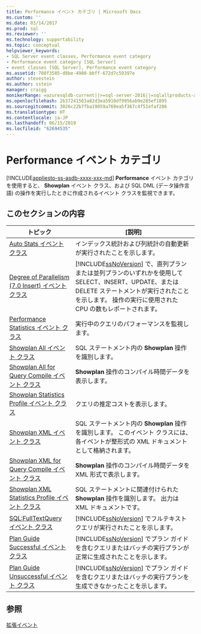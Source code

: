 ```yaml
---
title: Performance イベント カテゴリ | Microsoft Docs
ms.custom: ''
ms.date: 03/14/2017
ms.prod: sql
ms.reviewer: ''
ms.technology: supportability
ms.topic: conceptual
helpviewer_keywords:
- SQL Server event classes, Performance event category
- Performance event category [SQL Server]
- event classes [SQL Server], Performance event category
ms.assetid: 708f3585-d8be-4980-bbff-672d7c59397e
author: stevestein
ms.author: sstein
manager: craigg
monikerRange: =azuresqldb-current||>=sql-server-2016||=sqlallproducts-allversions||>=sql-server-linux-2017||=azuresqldb-mi-current
ms.openlocfilehash: 2b37241563a82d3ea5910df9956ab9e285ef1895
ms.sourcegitcommit: 3026c22b7fba19059a769ea5f367c4f51efaf286
ms.translationtype: HT
ms.contentlocale: ja-JP
ms.lasthandoff: 06/15/2019
ms.locfileid: "62694535"
---
```

# <a name="performance-event-category"></a>Performance イベント カテゴリ
[!INCLUDE[appliesto-ss-asdb-xxxx-xxx-md](../../includes/appliesto-ss-asdb-xxxx-xxx-md.md)]
  **Performance** イベント カテゴリを使用すると、 **Showplan** イベント クラス、および SQL DML (データ操作言語) の操作を実行したときに作成されるイベント クラスを監視できます。  
  
## <a name="in-this-section"></a>このセクションの内容  
  
|トピック|[説明]|  
|-----------|-----------------|  
|[Auto Stats イベント クラス](../../relational-databases/event-classes/auto-stats-event-class.md)|インデックス統計および列統計の自動更新が実行されたことを示します。|  
|[Degree of Parallelism &#40;7.0 Insert&#41; イベント クラス](../../relational-databases/event-classes/degree-of-parallelism-7-0-insert-event-class.md)|[!INCLUDE[ssNoVersion](../../includes/ssnoversion-md.md)] で、直列プランまたは並列プランのいずれかを使用して SELECT、INSERT、UPDATE、または DELETE ステートメントが実行されたことを示します。 操作の実行に使用された CPU の数もレポートされます。|  
|[Performance Statistics イベント クラス](../../relational-databases/event-classes/performance-statistics-event-class.md)|実行中のクエリのパフォーマンスを監視します。|  
|[Showplan All イベント クラス](../../relational-databases/event-classes/showplan-all-event-class.md)|SQL ステートメント内の **Showplan** 操作を識別します。|  
|[Showplan All for Query Compile イベント クラス](../../relational-databases/event-classes/showplan-all-for-query-compile-event-class.md)|**Showplan** 操作のコンパイル時間データを表示します。|  
|[Showplan Statistics Profile イベント クラス](../../relational-databases/event-classes/showplan-statistics-profile-event-class.md)|クエリの推定コストを表示します。|  
|[Showplan XML イベント クラス](../../relational-databases/event-classes/showplan-xml-event-class.md)|SQL ステートメント内の **Showplan** 操作を識別します。 このイベント クラスには、各イベントが整形式の XML ドキュメントとして格納されます。|  
|[Showplan XML for Query Compile イベント クラス](../../relational-databases/event-classes/showplan-xml-for-query-compile-event-class.md)|**Showplan** 操作のコンパイル時間データを XML 形式で表示します。|  
|[Showplan XML Statistics Profile イベント クラス](../../relational-databases/event-classes/showplan-xml-statistics-profile-event-class.md)|SQL ステートメントに関連付けられた **Showplan** 操作を識別します。 出力は XML ドキュメントです。|  
|[SQL:FullTextQuery イベント クラス](../../relational-databases/event-classes/sql-fulltextquery-event-class.md)|[!INCLUDE[ssNoVersion](../../includes/ssnoversion-md.md)] でフルテキスト クエリが実行されたことを示します。|  
|[Plan Guide Successful イベント クラス](../../relational-databases/event-classes/plan-guide-successful-event-class.md)|[!INCLUDE[ssNoVersion](../../includes/ssnoversion-md.md)] でプラン ガイドを含むクエリまたはバッチの実行プランが正常に生成されたことを示します。|  
|[Plan Guide Unsuccessful イベント クラス](../../relational-databases/event-classes/plan-guide-unsuccessful-event-class.md)|[!INCLUDE[ssNoVersion](../../includes/ssnoversion-md.md)] でプラン ガイドを含むクエリまたはバッチの実行プランを生成できなかったことを示します。|  
  
## <a name="see-also"></a>参照  
 [拡張イベント](../../relational-databases/extended-events/extended-events.md)  
  
  
